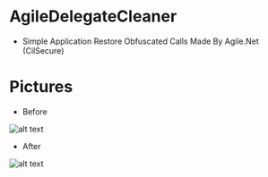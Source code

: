 # AgileDelegateCleaner
- Simple Application Restore Obfuscated Calls Made By Agile.Net (CilSecure)

# Pictures

- Before

![alt text](https://github.com/CursedDeobfuscators/AgileDelegateCleaner/blob/master/Previews/Before.png)

- After

![alt text](https://github.com/CursedDeobfuscators/AgileDelegateCleaner/blob/master/Previews/After.png)
